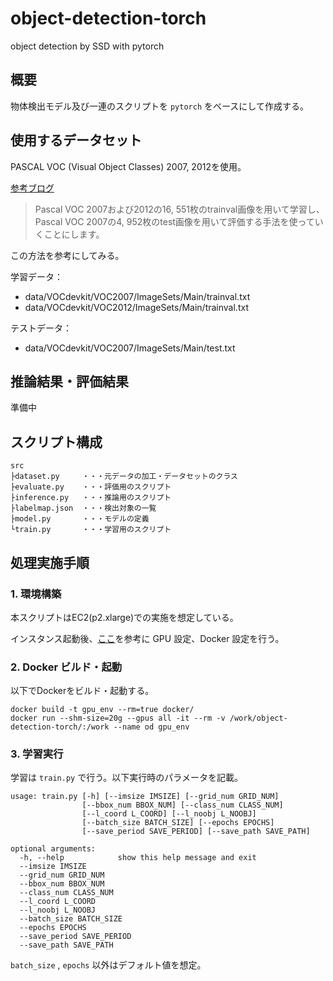 # object-detection-torch

object detection by SSD with pytorch

## 概要

物体検出モデル及び一連のスクリプトを `pytorch` をベースにして作成する。

## 使用するデータセット

PASCAL VOC (Visual Object Classes) 2007, 2012を使用。

[参考ブログ](https://www.sigfoss.com/developer_blog/detail?actual_object_id=247)

> Pascal VOC 2007および2012の16, 551枚のtrainval画像を用いて学習し、Pascal VOC 2007の4, 952枚のtest画像を用いて評価する手法を使っていくことにします。

この方法を参考にしてみる。

学習データ：

* data/VOCdevkit/VOC2007/ImageSets/Main/trainval.txt
* data/VOCdevkit/VOC2012/ImageSets/Main/trainval.txt

テストデータ：

* data/VOCdevkit/VOC2007/ImageSets/Main/test.txt

## 推論結果・評価結果

準備中

## スクリプト構成

``` 
src
├dataset.py     ・・・元データの加工・データセットのクラス
├evaluate.py    ・・・評価用のスクリプト
├inference.py   ・・・推論用のスクリプト
├labelmap.json  ・・・検出対象の一覧
├model.py       ・・・モデルの定義
└train.py       ・・・学習用のスクリプト
```

## 処理実施手順

### 1. 環境構築
本スクリプトはEC2(p2.xlarge)での実施を想定している。

インスタンス起動後、[ここ](https://github.com/rs1004/semantic-segmentation-tf2/blob/master/setup.md)を参考に GPU 設定、Docker 設定を行う。

### 2. Docker ビルド・起動

以下でDockerをビルド・起動する。

``` 
docker build -t gpu_env --rm=true docker/
docker run --shm-size=20g --gpus all -it --rm -v /work/object-detection-torch/:/work --name od gpu_env
```

### 3. 学習実行

学習は `train.py` で行う。以下実行時のパラメータを記載。

``` 
usage: train.py [-h] [--imsize IMSIZE] [--grid_num GRID_NUM]
                [--bbox_num BBOX_NUM] [--class_num CLASS_NUM]
                [--l_coord L_COORD] [--l_noobj L_NOOBJ]
                [--batch_size BATCH_SIZE] [--epochs EPOCHS]
                [--save_period SAVE_PERIOD] [--save_path SAVE_PATH]

optional arguments:
  -h, --help            show this help message and exit
  --imsize IMSIZE
  --grid_num GRID_NUM
  --bbox_num BBOX_NUM
  --class_num CLASS_NUM
  --l_coord L_COORD
  --l_noobj L_NOOBJ
  --batch_size BATCH_SIZE
  --epochs EPOCHS
  --save_period SAVE_PERIOD
  --save_path SAVE_PATH
```

`batch_size` , `epochs` 以外はデフォルト値を想定。
